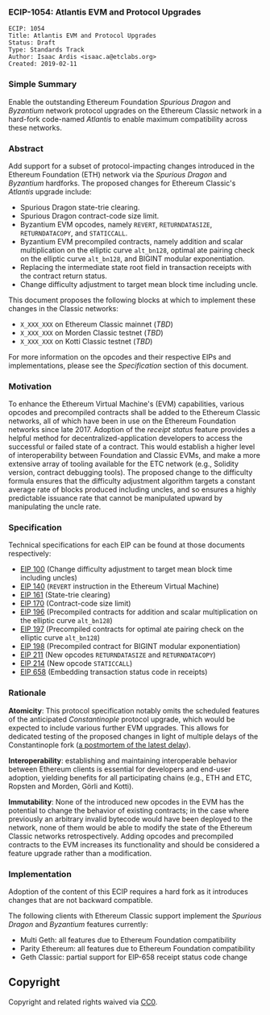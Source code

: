 ### ECIP-1054: Atlantis EVM and Protocol Upgrades

    ECIP: 1054
    Title: Atlantis EVM and Protocol Upgrades
    Status: Draft
    Type: Standards Track
    Author: Isaac Ardis <isaac.a@etclabs.org>
    Created: 2019-02-11

### Simple Summary

Enable the outstanding Ethereum Foundation _Spurious Dragon_ and _Byzantium_ network protocol upgrades on the Ethereum
Classic network in a hard-fork code-named _Atlantis_ to enable maximum compatibility across these networks.

### Abstract

Add support for a subset of protocol-impacting changes introduced in the Ethereum Foundation (ETH) network via the
_Spurious Dragon_ and _Byzantium_ hardforks. The proposed changes for Ethereum Classic's _Atlantis_ upgrade include:

- Spurious Dragon state-trie clearing.
- Spurious Dragon contract-code size limit.
- Byzantium EVM opcodes, namely `REVERT`, `RETURNDATASIZE`, `RETURNDATACOPY`, and `STATICCALL`.
- Byzantium EVM precompiled contracts, namely addition and scalar multiplication on the elliptic curve `alt_bn128`,
  optimal ate pairing check on the elliptic curve `alt_bn128`, and BIGINT modular exponentiation.
- Replacing the intermediate state root field in transaction receipts with the contract return status.
- Change difficulty adjustment to target mean block time including uncle.

This document proposes the following blocks at which to implement these changes in the Classic networks:

- `X_XXX_XXX` on Ethereum Classic mainnet (_TBD_)
- `X_XXX_XXX` on Morden Classic testnet (_TBD_)
- `X_XXX_XXX` on Kotti Classic testnet (_TBD_)

For more information on the opcodes and their respective EIPs and implementations, please see the _Specification_
section of this document.

### Motivation

To enhance the Ethereum Virtual Machine's (EVM) capabilities, various opcodes and precompiled contracts shall be added
to the Ethereum Classic networks, all of which have been in use on the Ethereum Foundation networks since late 2017.
Adoption of the _receipt status_ feature provides a helpful method for decentralized-application developers to access
the successful or failed state of a contract. This would establish a higher level of interoperability between Foundation
and Classic EVMs, and make a more extensive array of tooling available for the ETC network (e.g., Solidity version,
contract debugging tools). The proposed change to the difficulty formula ensures that the difficulty adjustment
algorithm targets a constant average rate of blocks produced including uncles, and so ensures a highly predictable
issuance rate that cannot be manipulated upward by manipulating the uncle rate.

### Specification

Technical specifications for each EIP can be found at those documents respectively:

- [EIP 100](https://eips.ethereum.org/EIPS/eip-100) (Change difficulty adjustment to target mean block time including uncles)
- [EIP 140](https://eips.ethereum.org/EIPS/eip-140) (`REVERT` instruction in the Ethereum Virtual Machine)
- [EIP 161](https://eips.ethereum.org/EIPS/eip-161) (State-trie clearing)
- [EIP 170](https://eips.ethereum.org/EIPS/eip-170) (Contract-code size limit)
- [EIP 196](https://eips.ethereum.org/EIPS/eip-196) (Precompiled contracts for addition and scalar multiplication on the elliptic curve `alt_bn128`)
- [EIP 197](https://eips.ethereum.org/EIPS/eip-197) (Precompiled contracts for optimal ate pairing check on the elliptic curve `alt_bn128`)
- [EIP 198](https://eips.ethereum.org/EIPS/eip-198) (Precompiled contract for BIGINT modular exponentiation)
- [EIP 211](https://eips.ethereum.org/EIPS/eip-211) (New opcodes `RETURNDATASIZE` and `RETURNDATACOPY`)
- [EIP 214](https://eips.ethereum.org/EIPS/eip-214) (New opcode `STATICCALL`)
- [EIP 658](https://eips.ethereum.org/EIPS/eip-658) (Embedding transaction status code in receipts)

### Rationale

__Atomicity__: This protocol specification notably omits the scheduled features of the anticipated _Constantinople_
protocol upgrade, which would be expected to include various further EVM upgrades. This allows for dedicated testing of
the proposed changes in light of multiple delays of the Constantinople fork
([a postmortem of the latest delay](https://medium.com/ethereum-cat-herders/a-post-mortem-report-the-constantinople-ethereum-hard-fork-postponement-dd780d7ae63d)).

__Interoperability__: establishing and maintaining interoperable behavior between Ethereum clients is essential for
developers and end-user adoption, yielding benefits for all participating chains (e.g., ETH and ETC, Ropsten and Morden,
Görli and Kotti).

__Immutability__: None of the introduced new opcodes in the EVM has the potential to change the behavior of existing
contracts; in the case where previously an arbitrary invalid bytecode would have been deployed to the network, none of
them would be able to modify the state of the Ethereum Classic networks retrospectively. Adding opcodes and precompiled
contracts to the EVM increases its functionality and should be considered a feature upgrade rather than a modification.

### Implementation

Adoption of the content of this ECIP requires a hard fork as it introduces changes that are not backward compatible.

The following clients with Ethereum Classic support implement the _Spurious Dragon_ and _Byzantium_ features currently:

- Multi Geth: all features due to Ethereum Foundation compatibility
- Parity Ethereum: all features due to Ethereum Foundation compatibility
- Geth Classic: partial support for EIP-658 receipt status code change

## Copyright

Copyright and related rights waived via [CC0](https://creativecommons.org/publicdomain/zero/1.0/).
